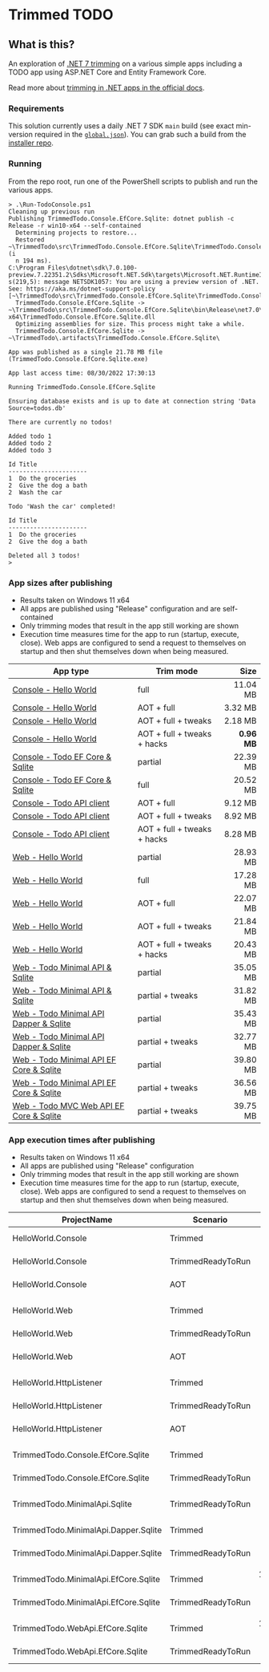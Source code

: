 # Trimmed TODO

## What is this?

An exploration of [.NET 7 trimming](https://docs.microsoft.com/dotnet/core/deploying/trimming/prepare-libraries-for-trimming) on a various simple apps including a TODO app using ASP.NET Core and Entity Framework Core.

Read more about [trimming in .NET apps in the official docs](https://docs.microsoft.com/dotnet/core/deploying/trimming/trimming-options#trimming-framework-library-features).

### Requirements

This solution currently uses a daily .NET 7 SDK `main` build (see exact min-version required in the [`global.json`](global.json)). You can grab such a build from the [installer repo](https://github.com/dotnet/installer).

### Running

From the repo root, run one of the PowerShell scripts to publish and run the various apps.

```terminal
> .\Run-TodoConsole.ps1
Cleaning up previous run
Publishing TrimmedTodo.Console.EfCore.Sqlite: dotnet publish -c Release -r win10-x64 --self-contained
  Determining projects to restore...
  Restored ~\TrimmedTodo\src\TrimmedTodo.Console.EfCore.Sqlite\TrimmedTodo.Console.EfCore.Sqlite.csproj (i
  n 194 ms).
C:\Program Files\dotnet\sdk\7.0.100-preview.7.22351.2\Sdks\Microsoft.NET.Sdk\targets\Microsoft.NET.RuntimeIdentifierInference.target
s(219,5): message NETSDK1057: You are using a preview version of .NET. See: https://aka.ms/dotnet-support-policy [~\TrimmedTodo\src\TrimmedTodo.Console.EfCore.Sqlite\TrimmedTodo.Console.EfCore.Sqlite.csproj]
  TrimmedTodo.Console.EfCore.Sqlite -> ~\TrimmedTodo\src\TrimmedTodo.Console.EfCore.Sqlite\bin\Release\net7.0\win-x64\TrimmedTodo.Console.EfCore.Sqlite.dll
  Optimizing assemblies for size. This process might take a while.
  TrimmedTodo.Console.EfCore.Sqlite -> ~\TrimmedTodo\.artifacts\TrimmedTodo.Console.EfCore.Sqlite\

App was published as a single 21.78 MB file (TrimmedTodo.Console.EfCore.Sqlite.exe)

App last access time: 08/30/2022 17:30:13

Running TrimmedTodo.Console.EfCore.Sqlite

Ensuring database exists and is up to date at connection string 'Data Source=todos.db'

There are currently no todos!

Added todo 1
Added todo 2
Added todo 3

Id Title
----------------------
1  Do the groceries
2  Give the dog a bath
2  Wash the car

Todo 'Wash the car' completed!

Id Title
----------------------
1  Do the groceries
2  Give the dog a bath

Deleted all 3 todos!
>
```

### App sizes after publishing

- Results taken on Windows 11 x64
- All apps are published using "Release" configuration and are self-contained
- Only trimming modes that result in the app still working are shown
- Execution time measures time for the app to run (startup, execute, close). Web apps are configured to send a request to themselves on startup and then shut themselves down when being measured.

App type | Trim mode | Size
---------|-----------|-----:
[Console - Hello World](/src/HelloWorld.Console/) | full | 11.04 MB
[Console - Hello World](/src/HelloWorld.Console/) | AOT + full | 3.32 MB
[Console - Hello World](/src/HelloWorld.Console/) | AOT + full + tweaks | 2.18 MB
[Console - Hello World](/src/HelloWorld.Console/) | AOT + full + tweaks + hacks | **0.96 MB**
[Console - Todo EF Core & Sqlite](/src/TrimmedTodo.Console.EfCore.Sqlite/) | partial | 22.39 MB
[Console - Todo EF Core & Sqlite](/src/TrimmedTodo.Console.EfCore.Sqlite/) | full | 20.52 MB
[Console - Todo API client](/src/TrimmedTodo.Console.ApiClient/) | AOT + full | 9.12 MB
[Console - Todo API client](/src/TrimmedTodo.Console.ApiClient/) | AOT + full + tweaks | 8.92 MB
[Console - Todo API client](/src/TrimmedTodo.Console.ApiClient/) | AOT + full + tweaks + hacks | 8.28 MB
[Web - Hello World](/src/HelloWorld.Web/) | partial | 28.93 MB
[Web - Hello World](/src/HelloWorld.Web/) | full | 17.28 MB
[Web - Hello World](/src/HelloWorld.Web/) | AOT + full | 22.07 MB
[Web - Hello World](/src/HelloWorld.Web/) | AOT + full + tweaks | 21.84 MB
[Web - Hello World](/src/HelloWorld.Web/) | AOT + full + tweaks + hacks | 20.43 MB
[Web - Todo Minimal API & Sqlite](/src/TrimmedTodo.MinimalApi.Sqlite/) | partial | 35.05 MB
[Web - Todo Minimal API & Sqlite](/src/TrimmedTodo.MinimalApi.Sqlite/) | partial + tweaks | 31.82 MB
[Web - Todo Minimal API Dapper & Sqlite](/src/TrimmedTodo.MinimalApi.Dapper.Sqlite/) | partial | 35.43 MB
[Web - Todo Minimal API Dapper & Sqlite](/src/TrimmedTodo.MinimalApi.Dapper.Sqlite/) | partial + tweaks | 32.77 MB
[Web - Todo Minimal API EF Core & Sqlite](/src/TrimmedTodo.MinimalApi.EfCore.Sqlite/) | partial | 39.80 MB
[Web - Todo Minimal API EF Core & Sqlite](/src/TrimmedTodo.MinimalApi.EfCore.Sqlite/) | partial + tweaks | 36.56 MB
[Web - Todo MVC Web API EF Core & Sqlite](/src/TrimmedTodo.WebApi.EfCore.Sqlite/) | partial + tweaks | 39.75 MB

### App execution times after publishing

- Results taken on Windows 11 x64
- All apps are published using "Release" configuration
- Only trimming modes that result in the app still working are shown
- Execution time measures time for the app to run (startup, execute, close). Web apps are configured to send a request to themselves on startup and then shut themselves down when being measured.

|                          ProjectName |          Scenario |        Mean |     Error |    StdDev |
|------------------------------------- |------------------ |------------:|----------:|----------:|
|                   HelloWorld.Console |           Trimmed |    38.76 ms | 21.496 ms | 14.218 ms |
|                   HelloWorld.Console | TrimmedReadyToRun |    27.52 ms | 24.214 ms | 16.016 ms |
|                   HelloWorld.Console |               AOT |    12.90 ms |  6.830 ms |  4.518 ms |
|                                      |                   |             |           |           |
|                       HelloWorld.Web |           Trimmed |   540.81 ms | 43.958 ms | 29.076 ms |
|                       HelloWorld.Web | TrimmedReadyToRun |   173.49 ms | 63.661 ms | 42.108 ms |
|                       HelloWorld.Web |               AOT |    80.17 ms | 43.839 ms | 28.997 ms |
|                                      |                   |             |           |           |
|              HelloWorld.HttpListener |           Trimmed |   253.91 ms |  23.18 ms |  15.33 ms |
|              HelloWorld.HttpListener | TrimmedReadyToRun |    83.99 ms |  32.94 ms |  21.79 ms |
|              HelloWorld.HttpListener |               AOT |    47.32 ms |  17.23 ms |  11.39 ms |
|                                      |                   |             |           |           |
|    TrimmedTodo.Console.EfCore.Sqlite |           Trimmed |    898.9 ms |  58.72 ms |  38.84 ms |
|    TrimmedTodo.Console.EfCore.Sqlite | TrimmedReadyToRun |    314.3 ms | 129.64 ms |  85.75 ms |
|                                      |                   |             |           |           |
|        TrimmedTodo.MinimalApi.Sqlite | TrimmedReadyToRun |    291.3 ms | 119.84 ms |  79.27 ms |
|                                      |                   |             |           |           |
| TrimmedTodo.MinimalApi.Dapper.Sqlite |           Trimmed |   952.64 ms |  64.99 ms |  42.99 ms |
| TrimmedTodo.MinimalApi.Dapper.Sqlite | TrimmedReadyToRun |   295.68 ms | 116.17 ms |  76.84 ms |
|                                      |                   |             |           |           |
| TrimmedTodo.MinimalApi.EfCore.Sqlite |           Trimmed | 1,400.27 ms |  91.75 ms |  60.68 ms |
| TrimmedTodo.MinimalApi.EfCore.Sqlite | TrimmedReadyToRun |   460.99 ms | 142.61 ms |  94.33 ms |
|                                      |                   |             |           |           |
|     TrimmedTodo.WebApi.EfCore.Sqlite |           Trimmed | 1,416.72 ms | 148.68 ms |  98.34 ms |
|     TrimmedTodo.WebApi.EfCore.Sqlite | TrimmedReadyToRun |   510.78 ms | 344.67 ms | 227.98 ms |
